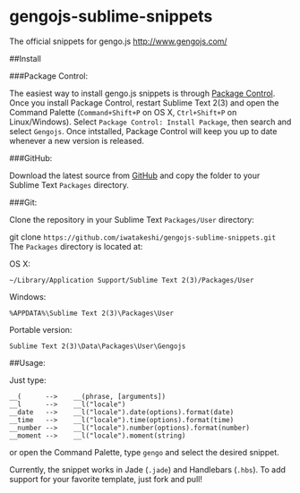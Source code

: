 # gengojs-sublime-snippets

The official snippets for gengo.js http://www.gengojs.com/ 

##Install

###Package Control:

The easiest way to install gengo.js snippets is through [Package Control](https://packagecontrol.io/installation).  Once you install Package Control, restart Sublime Text 2(3) and open the Command Palette (`Command+Shift+P` on OS X, `Ctrl+Shift+P` on Linux/Windows). Select `Package Control: Install Package`, then search and select `Gengojs`. Once intstalled, Package Control will keep you up to date whenever a new version is released.

###GitHub:

Download the latest source from [GitHub](https://github.com/iwatakeshi/gengojs-sublime-snippets/) and copy the folder to your Sublime Text `Packages` directory.

###Git:

Clone the repository in your Sublime Text `Packages/User` directory:

git clone `https://github.com/iwatakeshi/gengojs-sublime-snippets.git`
The `Packages` directory is located at:

OS X:

`~/Library/Application Support/Sublime Text 2(3)/Packages/User`

Windows:

`%APPDATA%\Sublime Text 2(3)\Packages\User`

Portable version:

`Sublime Text 2(3)\Data\Packages\User\Gengojs`

##Usage:

Just type:

```
__(      -->    __(phrase, [arguments])
__l      -->    __l("locale")
__date   -->    __l("locale").date(options).format(date)
__time   -->    __l("locale").time(options).format(time)
__number -->    __l("locale").number(options).format(number)
__moment -->    __l("locale").moment(string)
```

or open the Command Palette, type `gengo` and select the desired snippet.

Currently, the snippet works in Jade (`.jade`) and Handlebars (`.hbs`). To add support for your favorite template, just fork and pull!
